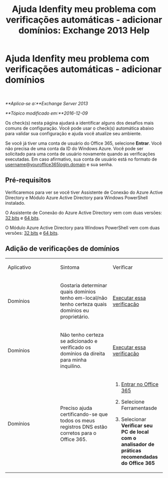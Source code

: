 ﻿---
title: 'Ajuda Idenfity meu problema com verificações automáticas - adicionar domínios: Exchange 2013 Help'
TOCTitle: Ajuda Idenfity meu problema com verificações automáticas - adicionar domínios
ms:assetid: ea90a24b-7c9c-48d5-9475-0eb7777452f3
ms:mtpsurl: https://technet.microsoft.com/pt-br/library/Dn793981(v=EXCHG.150)
ms:contentKeyID: 62633046
ms.date: 05/22/2018
mtps_version: v=EXCHG.150
ms.translationtype: MT
---

# Ajuda Idenfity meu problema com verificações automáticas - adicionar domínios

 

_**Aplica-se a:**Exchange Server 2013_

_**Tópico modificado em:**2016-12-09_

Os check(s) nesta página ajudará a identificar alguns dos desafios mais comuns de configuração. Você pode usar o check(s) automática abaixo para validar sua configuração e ajuda você atualize seu ambiente.

Se você já tiver uma conta de usuário do Office 365, selecione **Entrar**. Você não precisa de uma conta da ID do Windows Azure. Você pode ser solicitado para uma conta de usuário novamente quando as verificações executadas. Em caso afirmativo, sua conta de usuário está no formato de username@youroffice365login.domain e sua senha.

## Pré-requisitos

Verificaremos para ver se você tiver Assistente de Conexão do Azure Active Directory e Módulo Azure Active Directory para Windows PowerShell instalado.

O Assistente de Conexão do Azure Active Directory vem com duas versões: [32 bits](https://go.microsoft.com/fwlink/?linkid=286261) e [64 bits](https://go.microsoft.com/fwlink/?linkid=286262).

O Módulo Azure Active Directory para Windows PowerShell vem com duas versões: [32 bits](https://go.microsoft.com/fwlink/?linkid=286258) e [64 bits](https://go.microsoft.com/fwlink/?linkid=286259).

## Adição de verificações de domínios


<table>
<colgroup>
<col style="width: 33%" />
<col style="width: 33%" />
<col style="width: 33%" />
</colgroup>
<tbody>
<tr class="odd">
<td><p>Aplicativo</p></td>
<td><p>Sintoma</p></td>
<td><p>Verificar</p></td>
</tr>
<tr class="even">
<td><p>Domínios</p></td>
<td><p>Gostaria determinar quais domínios tenho em-local/não tenho certeza quais domínios eu proprietário.</p></td>
<td><p><a href="https://go.microsoft.com/?linkid=9834925">Executar essa verificação</a></p></td>
</tr>
<tr class="odd">
<td><p>Domínios</p></td>
<td><p>Não tenho certeza se adicionado e verificado os domínios da direita para minha inquilino.</p></td>
<td><p><a href="https://go.microsoft.com/?linkid=9834905">Executar essa verificação</a></p></td>
</tr>
<tr class="even">
<td><p>Domínios</p></td>
<td><p>Preciso ajuda certificando-se que todos os meus registros DNS estão corretos para o Office 365.</p></td>
<td><ol>
<li><p><a href="https://portal.microsoftonline.com/">Entrar no Office 365</a></p></li>
<li><p>Selecione Ferramentasde <a href="https://portal.microsoftonline.com/tools"></a></p></li>
<li><p>Selecionar <strong>Verificar seu PC de local com o analisador de práticas recomendadas do Office 365</strong></p></li>
</ol></td>
</tr>
</tbody>
</table>

